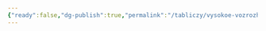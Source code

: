 ```yaml
---
{"ready":false,"dg-publish":true,"permalink":"/tabliczy/vysokoe-vozrozhdenie/blagoveshhenie/","dgPassFrontmatter":true}
---
```




